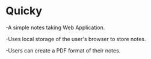 # Quicky
-A simple notes taking Web Application.

-Uses local storage of the user's browser to store notes.

-Users can create a PDF format of their notes.
